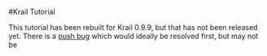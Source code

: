 #Krail Tutorial

This tutorial has been rebuilt for Krail 0.9.9, but that has not been released yet.  There is a [push bug](https://github.com/davidsowerby/krail/issues/527) which would ideally be resolved first, but may not be
